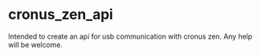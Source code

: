 # cronus_zen_api
Intended to create an api for usb communication with cronus zen. Any help will be welcome.
